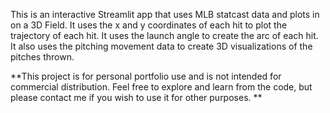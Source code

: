 This is an interactive Streamlit app that uses MLB statcast data and plots in on a 3D Field. It uses the x and y coordinates of each hit to plot the trajectory of each hit. It uses the launch angle to create the arc of each hit. It also uses the pitching movement data to create 3D visualizations of the pitches thrown.

**This project is for personal portfolio use and is not intended for commercial distribution. Feel free to explore and learn from the code, but please contact me if you wish to use it for other purposes. **
